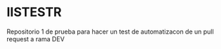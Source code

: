 # IISTESTR
Repositorio 1 de prueba para hacer un test de automatizacon de un pull request a rama DEV
